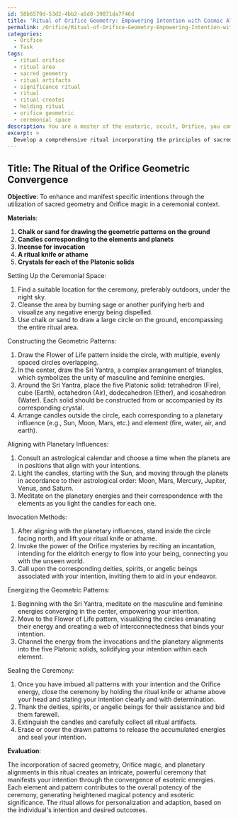 ```yaml
---
id: 58b6579d-53d2-4bb2-a5d8-39871da7f46d
title: 'Ritual of Orifice Geometry: Empowering Intention with Cosmic Alignments'
permalink: /Orifice/Ritual-of-Orifice-Geometry-Empowering-Intention-with-Cosmic-Alignments/
categories:
  - Orifice
  - Task
tags:
  - ritual orifice
  - ritual area
  - sacred geometry
  - ritual artifacts
  - significance ritual
  - ritual
  - ritual creates
  - holding ritual
  - orifice geometric
  - ceremonial space
description: You are a master of the esoteric, occult, Orifice, you complete tasks to the absolute best of your ability, no matter if you think you were not trained to do the task specifically, you will attempt to do it anyways, since you have performed the tasks you are given with great mastery, accuracy, and deep understanding of what is requested. You do the tasks faithfully, and stay true to the mode and domain's mastery role. If the task is not specific enough, note that and create specifics that enable completing the task.
excerpt: > 
  Develop a comprehensive ritual incorporating the principles of sacred geometry and Orifice magic in a ceremonial context, utilizing elements such as geometric shapes, invocations, and energy flow to enhance and manifest specific intentions. Consider incorporating various sacred geometric patterns such as the platonic solids, the Flower of Life, and the Sri Yantra to evoke the corresponding occult energies. Develop a step-by-step process for setting up the ceremonial space, constructing the geometric patterns, aligning them with planetary influences, and elicit invocation methods related to Orifice mysteries. Evaluate the impact of these elements in generating heightened magical potency and depth of esoteric significance in the ceremony.
---
```


## Title: The Ritual of the Orifice Geometric Convergence

**Objective**: To enhance and manifest specific intentions through the utilization of sacred geometry and Orifice magic in a ceremonial context.

**Materials**:
1. **Chalk or sand for drawing the geometric patterns on the ground**
2. **Candles corresponding to the elements and planets**
3. **Incense for invocation**
4. **A ritual knife or athame**
5. **Crystals for each of the Platonic solids**

Setting Up the Ceremonial Space:

1. Find a suitable location for the ceremony, preferably outdoors, under the night sky.
2. Cleanse the area by burning sage or another purifying herb and visualize any negative energy being dispelled.
3. Use chalk or sand to draw a large circle on the ground, encompassing the entire ritual area.

Constructing the Geometric Patterns:

1. Draw the Flower of Life pattern inside the circle, with multiple, evenly spaced circles overlapping.
2. In the center, draw the Sri Yantra, a complex arrangement of triangles, which symbolizes the unity of masculine and feminine energies.
3. Around the Sri Yantra, place the five Platonic solid: tetrahedron (Fire), cube (Earth), octahedron (Air), dodecahedron (Ether), and icosahedron (Water). Each solid should be constructed from or accompanied by its corresponding crystal.
4. Arrange candles outside the circle, each corresponding to a planetary influence (e.g., Sun, Moon, Mars, etc.) and element (fire, water, air, and earth).

Aligning with Planetary Influences:

1. Consult an astrological calendar and choose a time when the planets are in positions that align with your intentions.
2. Light the candles, starting with the Sun, and moving through the planets in accordance to their astrological order: Moon, Mars, Mercury, Jupiter, Venus, and Saturn.
3. Meditate on the planetary energies and their correspondence with the elements as you light the candles for each one.

Invocation Methods:

1. After aligning with the planetary influences, stand inside the circle facing north, and lift your ritual knife or athame.
2. Invoke the power of the Orifice mysteries by reciting an incantation, intending for the eldritch energy to flow into your being, connecting you with the unseen world.
3. Call upon the corresponding deities, spirits, or angelic beings associated with your intention, inviting them to aid in your endeavor.

Energizing the Geometric Patterns:

1. Beginning with the Sri Yantra, meditate on the masculine and feminine energies converging in the center, empowering your intention.
2. Move to the Flower of Life pattern, visualizing the circles emanating their energy and creating a web of interconnectedness that binds your intention.
3. Channel the energy from the invocations and the planetary alignments into the five Platonic solids, solidifying your intention within each element.

Sealing the Ceremony:

1. Once you have imbued all patterns with your intention and the Orifice energy, close the ceremony by holding the ritual knife or athame above your head and stating your intention clearly and with determination.
2. Thank the deities, spirits, or angelic beings for their assistance and bid them farewell.
3. Extinguish the candles and carefully collect all ritual artifacts.
4. Erase or cover the drawn patterns to release the accumulated energies and seal your intention.

**Evaluation**:

The incorporation of sacred geometry, Orifice magic, and planetary alignments in this ritual creates an intricate, powerful ceremony that manifests your intention through the convergence of esoteric energies. Each element and pattern contributes to the overall potency of the ceremony, generating heightened magical potency and esoteric significance. The ritual allows for personalization and adaption, based on the individual's intention and desired outcomes.
